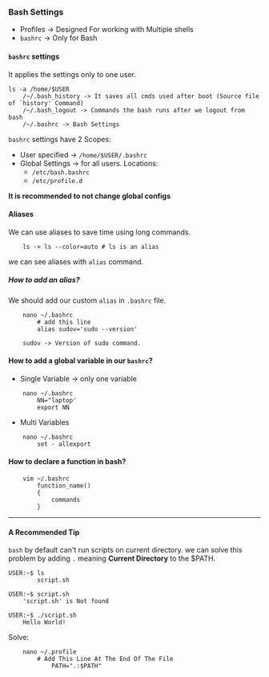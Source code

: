### Bash Settings
- Profiles -> Designed For working with Multiple shells
- `bashrc` -> Only for Bash

#### `bashrc` settings
It applies the settings only to one user.

```
ls -a /home/$USER
	/~/.bash_history -> It saves all cmds used after boot (Source file of `history' Command)
	/~/.bash_logout -> Commands the bash runs after we logout from bash
	/~/.bashrc -> Bash Settings
```

`bashrc` settings have 2 Scopes:
- User specified -> `/home/$USER/.bashrc`
- Global Settings -> for all users. Locations:
	- `/etc/bash.bashrc`
	- `/etc/profile.d`

 **It is recommended to not change global configs**
#### Aliases
We can use aliases to save time using long commands.
```
	ls -> ls --color=auto # ls is an alias
```

we can see aliases with  `alias` command.


##### How to add an alias?
 We should add our custom `alias` in `.bashrc` file.
```
	nano ~/.bashrc
		# add this line
		alias sudov='sudo --version'

	sudov -> Version of sudo command.
```

#### How to add a global variable in our `bashrc`?
- Single Variable -> only one variable 

```
	nano ~/.bashrc
		NN="laptop'
		export NN
```

- Multi Variables

```
	nano ~/.bashrc
		set - allexport
```
#### How to declare a function in bash?


```
	vim ~/.bashrc
		function_name()
		{
			commands
		}
```


---
#### A Recommended Tip
`bash` by default can't run scripts on current directory. we can solve this problem by adding `.` meaning **Current Directory** to the $PATH.

```
USER:~$ ls 
		script.sh

USER:~$ script.sh
	'script.sh' is Not found
	
USER:~$ ./script.sh
	Hello World!
```

Solve:
```
	nano ~/.profile
		# Add This Line At The End Of The File
			PATH=".:$PATH"
```


